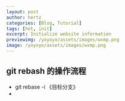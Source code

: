 ```yaml
---
layout: post
author: hertz
categories: [Blog, Tutorial]
tags: [hot, init]
excerpt: Initialize website information
previewimg: /yoyoyo/assets/images/wxmp.png
image: /yoyoyo/assets/images/wxmp.png
---
```

## git rebash 的操作流程
- git rebase -i 《目标分支》
- 